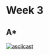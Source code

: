 # Week 3

## A*
[![asciicast](https://asciinema.org/a/85TFYku3n0UNVe8SdeYHFH1kJ.svg)](https://asciinema.org/a/85TFYku3n0UNVe8SdeYHFH1kJ)
